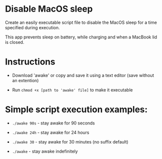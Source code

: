 # Disable MacOS sleep

Create an easily executable script file to disable the MacOS sleep for a time specified during execution.

This app prevents sleep on battery, while charging and when a MacBook lid is closed.

# Instructions

- Download 'awake' or copy and save it using a text editor (save without an extention)

- Run ```chmod +x [path to 'awake' file]``` to make it executable

# Simple script execution examples:

- ```./awake 90s``` - stay awake for 90 seconds

- ```./awake 24h``` - stay awake for 24 hours

- ```./awake 30``` - stay awake for 30 minutes (no suffix default)

- ```./awake``` - stay awake indefinitely
